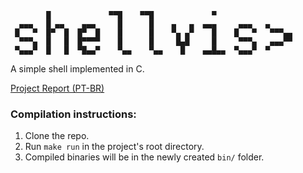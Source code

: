 ```                                                               
        █             ▀▀█    ▀▀█             ▀                 
  ▄▄▄   █ ▄▄    ▄▄▄     █      █    ▄   ▄  ▄▄▄     ▄▄▄   ▄     
 █   ▀  █▀  █  █▀  █    █      █    ▀▄ ▄▀    █    █   ▀   ▀▀▀▄▄
  ▀▀▀▄  █   █  █▀▀▀▀    █      █     █▄█     █     ▀▀▀▄   ▄▄▄▀▀
 ▀▄▄▄▀  █   █  ▀█▄▄▀    ▀▄▄    ▀▄▄    █    ▄▄█▄▄  ▀▄▄▄▀  ▀     
```                                                                                               
                                                   
A simple shell implemented in C.

[Project Report (PT-BR)](https://drive.google.com/file/d/1hTDjv8je0wFV89WiFk7C4iJqPb2nHZv5/view?usp=sharing)


### Compilation instructions:
1. Clone the repo.
2. Run `make run` in the project's root directory.
3. Compiled binaries will be in the newly created `bin/` folder.
